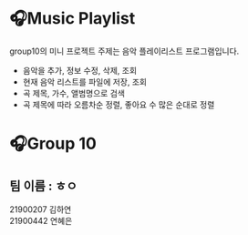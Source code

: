 
🎧Music Playlist
=================
group10의 미니 프로젝트 주제는 음악 플레이리스트 프로그램입니다.   
- 음악을 추가, 정보 수정, 삭제, 조회
- 현재 음악 리스트를 파일에 저장, 조회
- 곡 제목, 가수, 앨범명으로 검색
- 곡 제목에 따라 오름차순 정렬, 좋아요 수 많은 순대로 정렬   
   
 
🎧Group 10
==========
## 팀 이름 : ㅎㅇ
21900207 김하연  
21900442 연혜은  

